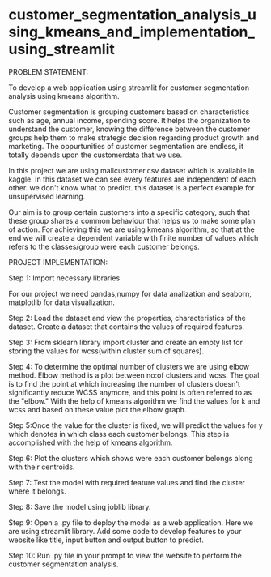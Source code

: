 # customer_segmentation_analysis_using_kmeans_and_implementation_using_streamlit

PROBLEM STATEMENT:

To develop a web application using streamlit for customer segmentation analysis using kmeans algorithm.

Customer segmentation is grouping customers based on characteristics such as age, annual income, spending score.
It helps the organization to understand the customer, knowing the difference between the customer groups help them to make strategic decision regarding product growth and marketing.
The oppurtunities of customer segmentation are endless, it totally depends upon the customerdata that we use.

In this project we are using mallcustomer.csv dataset which is available in kaggle.
In this dataset we can see every features are independent of each other. we don't know what to predict. this dataset is a perfect example for unsupervised learning.

Our aim is to group certain customers into a specific category, such that these group shares a common behaviour that helps us to make some plan of action.
For achieving this we are using kmeans algorithm, so that at the end we will create a dependent variable with finite number of values which refers to the classes/group were each customer belongs.

PROJECT IMPLEMENTATION:

Step 1: Import necessary libraries 

For our project we need pandas,numpy for data analization and seaborn, matplotlib for data visualization.

Step 2: Load the dataset and view the properties, characteristics of the dataset. Create a dataset that contains the values of required features.

Step 3: From sklearn library import cluster and create an empty list for storing the values for wcss(within cluster sum of squares).

Step 4: To determine the optimal number of clusters we are using elbow method. Elbow method is a plot between no:of clusters and wcss. The goal is to find the point at which increasing the number of clusters doesn't significantly reduce WCSS anymore, and this point is often referred to as the "elbow." With the help of kmeans algorithm we find the values for k and wcss and based on these value plot the elbow graph.

Step 5:Once the value for the cluster is fixed, we will predict the values for y which denotes in which class each customer belongs.
This step is accomplished with the help of kmeans algorithm.

Step 6: Plot the clusters which shows were each customer belongs along with their centroids.

Step 7: Test the model with required feature values and find the cluster where it belongs.

Step 8: Save the model using joblib library.

Step 9: Open a .py file to deploy the model as a web application. Here we are using streamlit library. Add some code to develop features to your website like title, input button and output button to predict.

Step 10: Run .py file in your prompt to view the website to perform the customer segmentation analysis.





